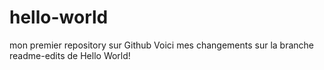 # hello-world
mon premier repository sur Github
Voici mes changements sur la branche readme-edits de Hello World!
